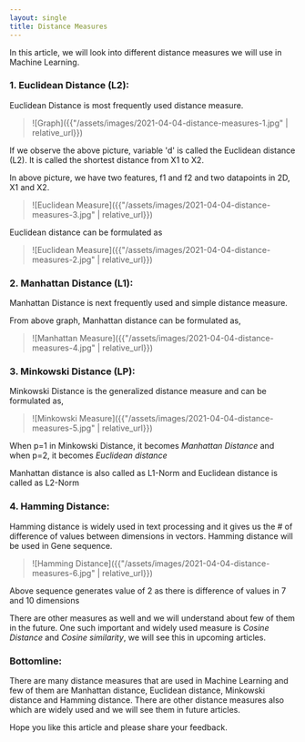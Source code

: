 ```yaml
---
layout: single
title: Distance Measures
---
```

In this article, we will look into different distance measures we will use in Machine Learning. 

### 1. Euclidean Distance (L2):

Euclidean Distance is most frequently used distance measure. 

> ![Graph]({{"/assets/images/2021-04-04-distance-measures-1.jpg" | relative_url}})

If we observe the above picture, variable 'd' is called the Euclidean distance (L2). It is called the shortest distance from X1 to X2.

In above picture, we have two features, f1 and f2 and two datapoints in 2D, X1 and X2.

> ![Euclidean Measure]({{"/assets/images/2021-04-04-distance-measures-3.jpg" | relative_url}})


Euclidean distance can be formulated as 

> ![Euclidean Measure]({{"/assets/images/2021-04-04-distance-measures-2.jpg" | relative_url}})  

### 2. Manhattan Distance (L1):

Manhattan Distance is next frequently used and simple distance measure.

From above graph, Manhattan distance can be formulated as,

> ![Manhattan Measure]({{"/assets/images/2021-04-04-distance-measures-4.jpg" | relative_url}})

### 3. Minkowski Distance (LP):

Minkowski Distance is the generalized distance measure and can be formulated as, 

> ![Minkowski Measure]({{"/assets/images/2021-04-04-distance-measures-5.jpg" | relative_url}})

When p=1 in Minkowski Distance, it becomes *Manhattan Distance* and when p=2, it becomes *Euclidean distance*

Manhattan distance is also called as L1-Norm and Euclidean distance is called as L2-Norm

### 4. Hamming Distance:

Hamming distance is widely used in text processing and it gives us the # of difference of values between dimensions in vectors.
Hamming distance will  be used in Gene sequence.

> ![Hamming Distance]({{"/assets/images/2021-04-04-distance-measures-6.jpg" | relative_url}})

Above sequence generates value of 2 as there is difference of values in 7 and 10 dimensions


There are other measures as well and we will understand about few of them in the future. One such important and widely used measure is *Cosine Distance* and *Cosine similarity*, we will see this in upcoming articles.

### Bottomline:

There are many distance measures that are used in Machine Learning and few of them are Manhattan distance, Euclidean distance, Minkowski distance and Hamming distance. 
There are other distance measures also which are widely used and we will see them in future articles.

Hope you like this article and please share your feedback.